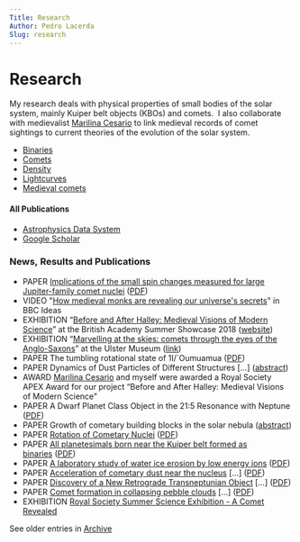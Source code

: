 ```yaml
---
Title: Research
Author: Pedro Lacerda
Slug: research
---
```


# Research 

My research deals with physical properties of small bodies of the solar system, mainly Kuiper belt objects (KBOs) and comets.  I also collaborate with medievalist [Marilina Cesario](https://pure.qub.ac.uk/portal/en/persons/marilina-cesario(82fd19a5-7adb-44f9-b4fd-94337114ef2a).html) to link medieval records of comet sightings to current theories of the evolution of the solar system.

-   [Binaries](binaries.md)
-   [Comets](comets.md)
-   [Density](density.md)
-   [Lightcurves](lightcurves-of-small-solar-system-bodies.md)
-   [Medieval comets](marvelling-at-the-skies-comets-through-the-eyes-of-the-anglo-saxons.md)


#### All Publications

-   [Astrophysics Data System](https://tinyurl.com/y2lg6mfj)
-   [Google Scholar](http://goo.gl/BSYsuH)


### News, Results and Publications

-   PAPER [Implications of the small spin changes measured for large Jupiter-family comet nuclei](https://ui.adsabs.harvard.edu/#abs/2018MNRAS.479.4665K/abstract) ([PDF](https://ui.adsabs.harvard.edu/link_gateway/2018MNRAS.479.4665K/EPRINT_PDF))
-   VIDEO "[How medieval monks are revealing our universe's secrets](https://www.bbc.co.uk/ideas/videos/how-medieval-monks-are-revealing-our-universes-sec/p07jljv5)" in BBC Ideas
-   EXHIBITION “[Before and After Halley: Medieval Visions of Modern Science](https://www.britac.ac.uk/events/summershowcase/2018)” at the British Academy Summer Showcase 2018 ([website](https://www.britac.ac.uk/events/summershowcase/2018))
-   EXHIBITION “[Marvelling at the skies: comets through the eyes of the Anglo-Saxons](https://lacerdapedro.wordpress.com/marvelling-at-the-skies-comets-through-the-eyes-of-the-anglo-saxons/)” at the Ulster Museum ([link](https://www.nmni.com/whats-on/marvelling-at-the-skies))
-   PAPER The tumbling rotational state of 1I/\`Oumuamua ([PDF](https://ui.adsabs.harvard.edu/link_gateway/2018NatAs...2..383F/EPRINT_PDF))
-   PAPER Dynamics of Dust Particles of Different Structures \[…\] ([abstract](https://ui.adsabs.harvard.edu/#abs/2018SoSyR..52..266R/abstract))
-   AWARD [Marilina Cesario](http://pure.qub.ac.uk/portal/en/persons/marilina-cesario(82fd19a5-7adb-44f9-b4fd-94337114ef2a).html) and myself were awarded a Royal Society APEX Award for our project “Before and After Halley: Medieval Visions of Modern Science”
-   PAPER A Dwarf Planet Class Object in the 21:5 Resonance with Neptune ([PDF](https://arxiv.org/pdf/1709.05427.pdf))
-   PAPER Growth of cometary building blocks in the solar nebula ([abstract](http://adsabs.harvard.edu/abs/2018A%26A...611A..18L))
-   PAPER [Rotation of Cometary Nuclei](https://ui.adsabs.harvard.edu/#abs/2017arXiv170702133K/abstract) ([PDF](https://arxiv.org/pdf/1707.02133.pdf))
-   PAPER [All planetesimals born near the Kuiper belt formed as binaries](http://dx.doi.org/10.1038/s41550-017-0088) ([PDF](https://arxiv.org/pdf/1705.00683.pdf))
-   PAPER [A laboratory study of water ice erosion by low energy ions](http://dx.doi.org/10.1093/mnras/stw1855) ([PDF](https://arxiv.org/pdf/1611.07689v1.pdf))
-   PAPER [Acceleration of cometary dust near the nucleus](https://doi.org/10.1093/mnras/stw1470) \[…\] ([PDF](https://arxiv.org/pdf/1606.08461v1.pdf))
-   PAPER [Discovery of a New Retrograde Transneptunian Object](https://en.wikipedia.org/wiki/(471325)_2011_KT19) \[…\] ([PDF](https://arxiv.org/pdf/1608.01808v1.pdf))
-   PAPER [Comet formation in collapsing pebble clouds](http://dx.doi.org/10.1051/0004-6361/201526565) \[…\] ([PDF](http://arxiv.org/pdf/1601.05726v1.pdf))
-   EXHIBITION [Royal Society Summer Science Exhibition - A Comet Revealed](https://goo.gl/CDQJsi)

See older entries in [Archive](https://lacerdapedro.wordpress.com/archive/)

